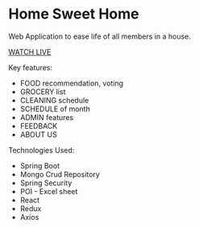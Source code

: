 # Home Sweet Home
Web Application to ease life of all members in a house.

<a  href="http://jsn-charanraj.herokuapp.com/">WATCH LIVE</a>

Key features:

- FOOD recommendation, voting
- GROCERY list
- CLEANING schedule
-  SCHEDULE of month
-  ADMIN features
- FEEDBACK
-  ABOUT US

Technologies Used:

- Spring Boot
-  Mongo Crud Repository
- Spring Security
-  POI - Excel sheet
- React
- Redux
- Axios